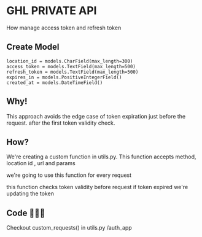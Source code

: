 
#  GHL PRIVATE API

How manage access token and refresh token 


##  Create Model


    location_id = models.CharField(max_length=300)
    access_token = models.TextField(max_length=500)
    refresh_token = models.TextField(max_length=500)
    expires_in = models.PositiveIntegerField()
    created_at = models.DateTimeField()
    


## Why!
This approach avoids the edge case of token expiration just before the request.
after the first token validity check.
## How?
We're creating a custom function in utils.py. This function accepts method, location id , url and params

we're going to use this function for every request

this function checks token validity before request if token expired we're updating the token 
## Code 👨🏻‍💻
Checkout custom_requests()
in utils.py /auth_app 